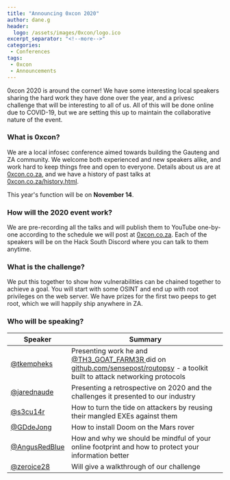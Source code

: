 ```yaml
---
title: "Announcing 0xcon 2020"
author: dane.g
header:
  logo: /assets/images/0xcon/logo.ico
excerpt_separator: "<!--more-->"
categories:
 - Conferences
tags:
 - 0xcon
 - Announcements
---
```


0xcon 2020 is around the corner! We have some interesting local speakers sharing the hard work they have done over the year, and a privesc challenge that will be interesting to all of us. All of this will be done online due to COVID-19, but we are setting this up to maintain the collaborative nature of the event. <!--more-->

### What is 0xcon?
We are a local infosec conference aimed towards building the Gauteng and ZA community. We welcome both experienced and new speakers alike, and work hard to keep things free and open to everyone. Details about us are at [0xcon.co.za](https://0xcon.co.za), and we have a history of past talks at [0xcon.co.za/history.html](https://0xcon.co.za/history.html).

This year's function will be on **November 14**.

### How will the 2020 event work?
We are pre-recording all the talks and will publish them to YouTube one-by-one according to the schedule we will post at [0xcon.co.za](https://0xcon.co.za). Each of the speakers will be on the Hack South Discord where you can talk to them anytime. 

### What is the challenge?
We put this together to show how vulnerabilities can be chained together to achieve a goal. You will start with some OSINT and end up with root privileges on the web server. We have prizes for the first two peeps to get root, which we will happily ship anywhere in ZA. 

### Who will be speaking?
Speaker|Summary
---|---
[@tkempheks](https://twitter.com/tkempheks)|Presenting work he and [@TH3_GOAT_FARM3R ](https://twitter.com/TH3_GOAT_FARM3R) did on [github.com/sensepost/routopsy](https://github.com/sensepost/routopsy) - a toolkit built to attack networking protocols
[@jarednaude](https://twitter.com/jarednaude)|Presenting a retrospective on 2020 and the challenges it presented to our industry
[@s3cu14r](https://twitter.com/s3cu14r)|How to turn the tide on attackers by reusing their mangled EXEs against them
[@GDdeJong](https://twitter.com/GDdeJong)|How to install Doom on the Mars rover
[@AngusRedBlue](https://twitter.com/AngusRedBlue)|How and why we should be mindful of your online footprint and how to protect your information better
[@zeroice28](https://twitter.com/zeroice28)|Will give a walkthrough of our challenge
